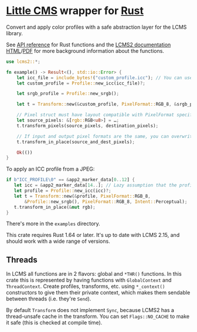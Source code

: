 # [Little CMS](http://www.littlecms.com) wrapper for [Rust](https://www.rust-lang.org/)

Convert and apply color profiles with a safe abstraction layer for the LCMS library.

See [API reference](https://docs.rs/lcms2/) for Rust functions and the [LCMS2 documentation HTML](https://kornelski.github.io/rust-lcms2-sys/)/[PDF](http://www.littlecms.com/LittleCMS2.8%20API.pdf) for more background information about the functions.

```rust
use lcms2::*;

fn example() -> Result<(), std::io::Error> {
    let icc_file = include_bytes!("custom_profile.icc"); // You can use Profile::new_file("path"), too
    let custom_profile = Profile::new_icc(icc_file)?;

    let srgb_profile = Profile::new_srgb();

    let t = Transform::new(&custom_profile, PixelFormat::RGB_8, &srgb_profile, PixelFormat::RGB_8, Intent::Perceptual);

    // Pixel struct must have layout compatible with PixelFormat specified in new()
    let source_pixels: &[rgb::RGB<u8>] = …;
    t.transform_pixels(source_pixels, destination_pixels);

    // If input and output pixel formats are the same, you can overwrite them instead of copying
    t.transform_in_place(source_and_dest_pixels);

    Ok(())
}
```

To apply an ICC profile from a JPEG:

```rust
if b"ICC_PROFILE\0" == &app2_marker_data[0..12] {
   let icc = &app2_marker_data[14..]; // Lazy assumption that the profile is smaller than 64KB
   let profile = Profile::new_icc(icc)?;
   let t = Transform::new(&profile, PixelFormat::RGB_8,
       &Profile::new_srgb(), PixelFormat::RGB_8, Intent::Perceptual);
   t.transform_in_place(&mut rgb);
}
```

There's more in the `examples` directory.

This crate requires Rust 1.64 or later. It's up to date with LCMS 2.15, and should work with a wide range of versions.

## Threads

In LCMS all functions are in 2 flavors: global and `*THR()` functions. In this crate this is represented by having functions with `GlobalContext` and `ThreadContext`. Create profiles, transforms, etc. using `*_context()` constructors to give them their private context, which makes them sendable between threads (i.e. they're `Send`).

By default `Transform` does not implement `Sync`, because LCMS2 has a thread-unsafe cache in the transform. You can set `Flags::NO_CACHE` to make it safe (this is checked at compile time).
